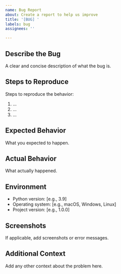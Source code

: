 ```yaml
---
name: Bug Report
about: Create a report to help us improve
title: '[BUG] '
labels: bug
assignees: ''

---
```


## Describe the Bug
A clear and concise description of what the bug is.

## Steps to Reproduce
Steps to reproduce the behavior:
1. ...
2. ...
3. ...

## Expected Behavior
What you expected to happen.

## Actual Behavior
What actually happened.

## Environment
- Python version: [e.g., 3.9]
- Operating system: [e.g., macOS, Windows, Linux]
- Project version: [e.g., 1.0.0]

## Screenshots
If applicable, add screenshots or error messages.

## Additional Context
Add any other context about the problem here.
